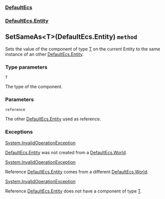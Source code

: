 ### [DefaultEcs](./DefaultEcs.md 'DefaultEcs')
### [DefaultEcs.Entity](./DefaultEcs-Entity.md 'DefaultEcs.Entity')
## SetSameAs&lt;T&gt;(DefaultEcs.Entity) `method`
Sets the value of the component of type [T](./DefaultEcs-Entity-SetSameAs-T-(DefaultEcs-Entity).md#T 'T') on the current Entity to the same instance of an other [DefaultEcs.Entity](./DefaultEcs-Entity.md 'DefaultEcs.Entity').
### Type parameters

<a name='DefaultEcs-Entity-SetSameAs-T-(DefaultEcs-Entity)-T'></a>
`T`

The type of the component.
### Parameters

<a name='DefaultEcs-Entity-SetSameAs-T-(DefaultEcs-Entity)-reference'></a>
`reference`

The other [DefaultEcs.Entity](./DefaultEcs-Entity.md 'DefaultEcs.Entity') used as reference.
### Exceptions

[System.InvalidOperationException](https://docs.microsoft.com/en-us/dotnet/api/System.InvalidOperationException 'System.InvalidOperationException')

[DefaultEcs.Entity](./DefaultEcs-Entity.md 'DefaultEcs.Entity') was not created from a [DefaultEcs.World](./DefaultEcs-World.md 'DefaultEcs.World').

[System.InvalidOperationException](https://docs.microsoft.com/en-us/dotnet/api/System.InvalidOperationException 'System.InvalidOperationException')

Reference [DefaultEcs.Entity](./DefaultEcs-Entity.md 'DefaultEcs.Entity') comes from a different [DefaultEcs.World](./DefaultEcs-World.md 'DefaultEcs.World').

[System.InvalidOperationException](https://docs.microsoft.com/en-us/dotnet/api/System.InvalidOperationException 'System.InvalidOperationException')

Reference [DefaultEcs.Entity](./DefaultEcs-Entity.md 'DefaultEcs.Entity') does not have a component of type [T](./DefaultEcs-Entity-SetSameAs-T-(DefaultEcs-Entity).md#T 'T').
